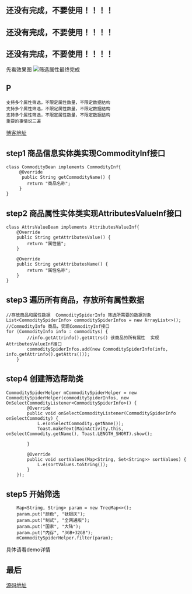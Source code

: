## 还没有完成，不要使用！！！！
## 还没有完成，不要使用！！！！
## 还没有完成，不要使用！！！！

 先看效果图
![筛选属性最终完成](筛选属性最终完成.gif)


## P
    支持多个属性筛选，不限定属性数量，不限定数据结构
    支持多个属性筛选，不限定属性数量，不限定数据结构
    支持多个属性筛选，不限定属性数量，不限定数据结构
    重要的事情说三遍

[博客地址](http://www.jianshu.com/p/af75427d7a54)
 
## step1 商品信息实体类实现CommodityInf接口

    class CommodityBean implements CommodityInf{
         @Override
          public String getCommodityName() {
            return "商品名称";
         }
    }

   
    
## step2 商品属性实体类实现AttributesValueInf接口
    class AttrsValueBean implements AttributesValueInf{
        @Override
        public String getAttributesValue() {
            return "属性值";
        }

        @Override
        public String getAttributesName() {
            return "属性名称";
        }
    }

    

## step3 遍历所有商品，存放所有属性数据

	//存放商品和属性数据  CommoditySpiderInfo 筛选所需要的数据对象
	List<CommoditySpiderInfo> commoditySpiderInfos = new ArrayList<>();
	//CommodityInfo 商品，实现CommodityInf接口
  	for (CommodityInfo info : commoditys) {
			//info.getAttrinfo().getAttrs() 该商品的所有属性  实现AttributesValueInf接口
            commoditySpiderInfos.add(new CommoditySpiderInfo(info, info.getAttrinfo().getAttrs()));
        }

	
## step4 创建筛选帮助类
	
	CommoditySpiderHelper mCommoditySpiderHelper = new CommoditySpiderHelper(commoditySpiderInfos, new OnSelectCommodityListener<CommoditySpiderInfo>() {
            @Override
            public void onSelectCommodityListener(CommoditySpiderInfo onSelectCommodity) {
                L.e(onSelectCommodity.getName());
                Toast.makeText(MainActivity.this, onSelectCommodity.getName(), Toast.LENGTH_SHORT).show();

            }

            @Override
            public void sortValues(Map<String, Set<String>> sortValues) {
                L.e(sortValues.toString());
            }
        });

## step5 开始筛选

	 	Map<String, String> param = new TreeMap<>();
        param.put("颜色", "钛银灰");
        param.put("制式", "全网通版");
        param.put("国家", "大陆");
        param.put("内存", "3GB+32GB");
        mCommoditySpiderHelper.filter(param);


具体请看demo详情	

## 最后

[源码地址](https://github.com/aohanyao/CommodityAttr/)
